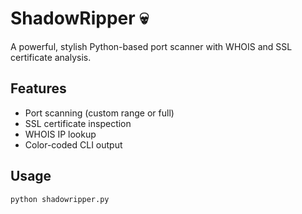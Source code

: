 # ShadowRipper 💀

A powerful, stylish Python-based port scanner with WHOIS and SSL certificate analysis.

## Features
- Port scanning (custom range or full)
- SSL certificate inspection
- WHOIS IP lookup
- Color-coded CLI output

## Usage
```bash
python shadowripper.py
